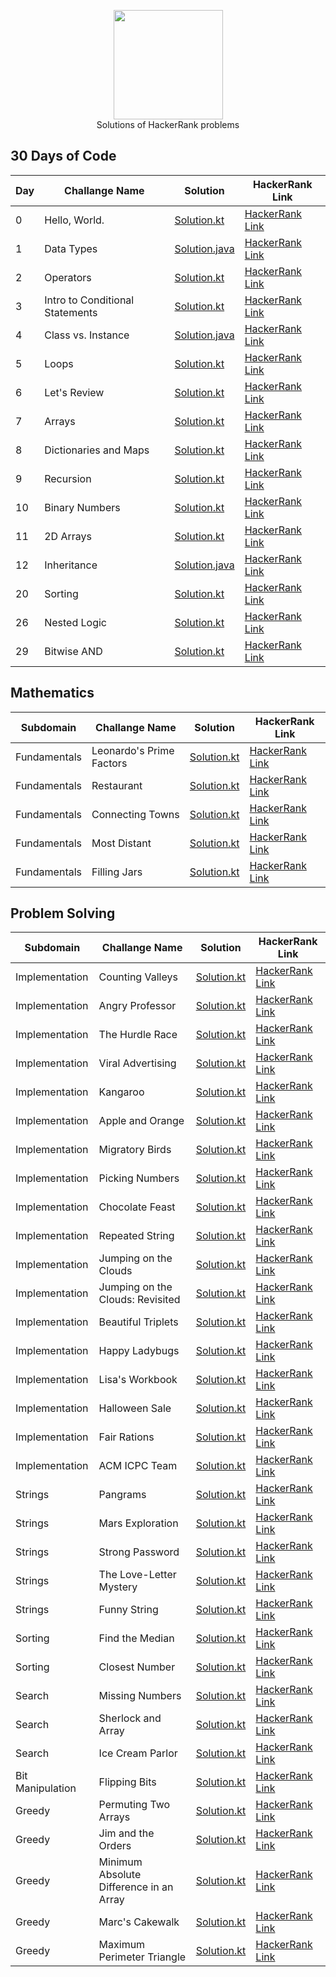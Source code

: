 <p align="center">
    <a href="https://www.hackerrank.com/eneskayiklik">
        <img height=175 src="https://hrcdn.net/hackerrank/assets/styleguide/logo_wordmark-13074b67abceb42ce8fd38bdeaac6926.svg">
    </a>
    <br>Solutions of HackerRank problems
</p>

## 30 Days of Code
| Day | Challange Name | Solution | HackerRank Link |
|-----|----------------|----------|-----------------|
|  0  |Hello, World. |[Solution.kt](https://github.com/Enes-Kayiklik/HackerRank-Solutions/blob/master/src/thirtydayofcode/HelloWorld.kt)|[HackerRank Link](https://www.hackerrank.com/challenges/30-hello-world/problem)|
|  1  |Data Types|[Solution.java](https://github.com/Enes-Kayiklik/HackerRank-Solutions/blob/master/src/thirtydayofcode/DataTypes.java)|[HackerRank Link](https://www.hackerrank.com/challenges/30-data-types/problem)|
|  2  |Operators|[Solution.kt](https://github.com/Enes-Kayiklik/HackerRank-Solutions/blob/master/src/thirtydayofcode/Operators.kt)|[HackerRank Link](https://www.hackerrank.com/challenges/30-operators/problem)|
|  3  |Intro to Conditional Statements|[Solution.kt](https://github.com/Enes-Kayiklik/HackerRank-Solutions/blob/master/src/thirtydayofcode/ConditionalStatements.kt)|[HackerRank Link](https://www.hackerrank.com/challenges/30-conditional-statements/problem)|
|  4  |Class vs. Instance|[Solution.java](https://github.com/Enes-Kayiklik/HackerRank-Solutions/blob/master/src/thirtydayofcode/ClassVsInstance.java)|[HackerRank Link](https://www.hackerrank.com/challenges/30-class-vs-instance/problem)|
|  5  |Loops|[Solution.kt](https://github.com/Enes-Kayiklik/HackerRank-Solutions/blob/master/src/thirtydayofcode/Loops.kt)|[HackerRank Link](https://www.hackerrank.com/challenges/30-loops/problem)|
|  6  |Let's Review|[Solution.kt](https://github.com/Enes-Kayiklik/HackerRank-Solutions/blob/master/src/thirtydayofcode/LetsReview.kt)|[HackerRank Link](https://www.hackerrank.com/challenges/30-review-loop/problem)|
|  7  |Arrays|[Solution.kt](https://github.com/Enes-Kayiklik/HackerRank-Solutions/blob/master/src/thirtydayofcode/Arrays.kt)|[HackerRank Link](https://www.hackerrank.com/challenges/30-arrays/problem)|
|  8  |Dictionaries and Maps|[Solution.kt](https://github.com/Enes-Kayiklik/HackerRank-Solutions/blob/master/src/thirtydayofcode/DictionariesAndMaps.kt)|[HackerRank Link](https://www.hackerrank.com/challenges/30-dictionaries-and-maps/problem)|
|  9  |Recursion|[Solution.kt](https://github.com/Enes-Kayiklik/HackerRank-Solutions/blob/master/src/thirtydayofcode/Recursion.kt)|[HackerRank Link](https://www.hackerrank.com/challenges/30-recursion/problem)|
|  10  | Binary Numbers|[Solution.kt](https://github.com/Enes-Kayiklik/HackerRank-Solutions/blob/master/src/thirtydayofcode/BinaryNumbers.kt)|[HackerRank Link](https://www.hackerrank.com/challenges/30-binary-numbers/problem)|
|  11  | 2D Arrays|[Solution.kt](https://github.com/Enes-Kayiklik/HackerRank-Solutions/blob/master/src/thirtydayofcode/2DArray.kt)|[HackerRank Link](https://www.hackerrank.com/challenges/30-2d-arrays/problem)|
|  12  | Inheritance|[Solution.java](https://github.com/Enes-Kayiklik/HackerRank-Solutions/blob/master/src/thirtydayofcode/Inheritance.java)|[HackerRank Link](https://www.hackerrank.com/challenges/30-inheritance/problem)|
|  20  | Sorting|[Solution.kt](https://github.com/Enes-Kayiklik/HackerRank-Solutions/blob/master/src/thirtydayofcode/Sorting.kt)|[HackerRank Link](https://www.hackerrank.com/challenges/30-sorting/problem)|
|  26  | Nested Logic|[Solution.kt](https://github.com/Enes-Kayiklik/HackerRank-Solutions/blob/master/src/thirtydayofcode/NestedLogic.kt)|[HackerRank Link](https://www.hackerrank.com/challenges/30-nested-logic/problem)|
|  29  | Bitwise AND|[Solution.kt](https://github.com/Enes-Kayiklik/HackerRank-Solutions/blob/master/src/thirtydayofcode/Bitwise%20AND.kt)|[HackerRank Link](https://www.hackerrank.com/challenges/30-bitwise-and/problem)|

## Mathematics
| Subdomain | Challange Name | Solution | HackerRank Link |
|-----|----------------|----------|-----------------|
|  Fundamentals  |Leonardo's Prime Factors |[Solution.kt](https://github.com/Enes-Kayiklik/HackerRank-Solutions/blob/master/src/mathematics/fundamentals/LeonardsPrimeFactor.kt)|[HackerRank Link](https://www.hackerrank.com/challenges/leonardo-and-prime/problem)|
|  Fundamentals  |Restaurant |[Solution.kt](https://github.com/Enes-Kayiklik/HackerRank-Solutions/blob/master/src/mathematics/fundamentals/Restaurant.kt)|[HackerRank Link](https://www.hackerrank.com/challenges/restaurant/problem)|
|  Fundamentals  |Connecting Towns |[Solution.kt](https://github.com/Enes-Kayiklik/HackerRank-Solutions/blob/master/src/mathematics/fundamentals/ConnectingTowns.kt)|[HackerRank Link](https://www.hackerrank.com/challenges/connecting-towns/problem)|
|  Fundamentals  |Most Distant |[Solution.kt](https://github.com/Enes-Kayiklik/HackerRank-Solutions/blob/master/src/mathematics/fundamentals/MostDistant.kt)|[HackerRank Link](https://www.hackerrank.com/challenges/most-distant/problem)|
|  Fundamentals  |Filling Jars |[Solution.kt](https://github.com/Enes-Kayiklik/HackerRank-Solutions/blob/master/src/mathematics/fundamentals/FillingJars.kt)|[HackerRank Link](https://www.hackerrank.com/challenges/filling-jars/problem)|

## Problem Solving
| Subdomain | Challange Name | Solution | HackerRank Link |
|-----|----------------|----------|-----------------|
|  Implementation  |Counting Valleys  |[Solution.kt](https://github.com/Enes-Kayiklik/HackerRank-Solutions/blob/master/src/problemsolving/implementation/CountingValleys.kt)|[HackerRank Link](https://www.hackerrank.com/challenges/counting-valleys/problem)|
|  Implementation  |Angry Professor  |[Solution.kt](https://github.com/Enes-Kayiklik/HackerRank-Solutions/blob/master/src/problemsolving/implementation/AngryProfessor.kt)|[HackerRank Link](https://www.hackerrank.com/challenges/angry-professor/problem)|
|  Implementation  |The Hurdle Race |[Solution.kt](https://github.com/Enes-Kayiklik/HackerRank-Solutions/blob/master/src/problemsolving/implementation/TheHurdleRace.kt)|[HackerRank Link](https://www.hackerrank.com/challenges/the-hurdle-race/problem)|
|  Implementation  |Viral Advertising |[Solution.kt](https://github.com/Enes-Kayiklik/HackerRank-Solutions/blob/master/src/problemsolving/implementation/ViralAdvertising.kt)|[HackerRank Link](https://www.hackerrank.com/challenges/strange-advertising/problem)|
|  Implementation  |Kangaroo |[Solution.kt](https://github.com/Enes-Kayiklik/HackerRank-Solutions/blob/master/src/problemsolving/implementation/Kangaroo.kt)|[HackerRank Link](https://www.hackerrank.com/challenges/kangaroo/problem)|
|  Implementation  |Apple and Orange |[Solution.kt](https://github.com/Enes-Kayiklik/HackerRank-Solutions/blob/master/src/problemsolving/implementation/AppleAndOrange.kt)|[HackerRank Link](https://www.hackerrank.com/challenges/apple-and-orange/problem)|
|  Implementation  |Migratory Birds |[Solution.kt](https://github.com/Enes-Kayiklik/HackerRank-Solutions/blob/master/src/problemsolving/implementation/MigratoryBirds.kt)|[HackerRank Link](https://www.hackerrank.com/challenges/migratory-birds/problem)|
|  Implementation  |Picking Numbers |[Solution.kt](https://github.com/Enes-Kayiklik/HackerRank-Solutions/blob/master/src/problemsolving/implementation/PickingNumbers.kt)|[HackerRank Link](https://www.hackerrank.com/challenges/picking-numbers/problem)|
|  Implementation  |Chocolate Feast |[Solution.kt](https://github.com/Enes-Kayiklik/HackerRank-Solutions/blob/master/src/problemsolving/implementation/ChocolateFeast.kt)|[HackerRank Link](https://www.hackerrank.com/challenges/chocolate-feast/problem)|
|  Implementation  |Repeated String |[Solution.kt](https://github.com/Enes-Kayiklik/HackerRank-Solutions/blob/master/src/problemsolving/implementation/RepeatedString.kt)|[HackerRank Link](https://www.hackerrank.com/challenges/repeated-string/problem)|
|  Implementation  |Jumping on the Clouds |[Solution.kt](https://github.com/Enes-Kayiklik/HackerRank-Solutions/blob/master/src/problemsolving/implementation/JumpingontheClouds.kt)|[HackerRank Link](https://www.hackerrank.com/challenges/jumping-on-the-clouds/problem)|
|  Implementation  |Jumping on the Clouds: Revisited |[Solution.kt](https://github.com/Enes-Kayiklik/HackerRank-Solutions/blob/master/src/problemsolving/implementation/JumpingontheCloudsRevisited.kt)|[HackerRank Link](https://www.hackerrank.com/challenges/jumping-on-the-clouds-revisited/problem)|
|  Implementation  |Beautiful Triplets |[Solution.kt](https://github.com/Enes-Kayiklik/HackerRank-Solutions/blob/master/src/problemsolving/implementation/BeautifulTriplets.kt)|[HackerRank Link](https://www.hackerrank.com/challenges/beautiful-triplets/problem)|
|  Implementation  |Happy Ladybugs |[Solution.kt](https://github.com/Enes-Kayiklik/HackerRank-Solutions/blob/master/src/problemsolving/implementation/Happy%20Ladybugs.kt)|[HackerRank Link](https://www.hackerrank.com/challenges/happy-ladybugs/problem)|
|  Implementation  |Lisa's Workbook |[Solution.kt](https://github.com/Enes-Kayiklik/HackerRank-Solutions/blob/master/src/problemsolving/implementation/Lisa's%20Workbook.kt)|[HackerRank Link](https://www.hackerrank.com/challenges/lisa-workbook/problem)|
|  Implementation  |Halloween Sale |[Solution.kt](https://github.com/Enes-Kayiklik/HackerRank-Solutions/blob/master/src/problemsolving/implementation/Halloween%20Sale.kt)|[HackerRank Link](https://www.hackerrank.com/challenges/halloween-sale/problem)|
|  Implementation  |Fair Rations |[Solution.kt](https://github.com/Enes-Kayiklik/HackerRank-Solutions/blob/master/src/problemsolving/implementation/Fair%20Rations.kt)|[HackerRank Link](https://www.hackerrank.com/challenges/fair-rations/problem)|
|  Implementation  |ACM ICPC Team |[Solution.kt](https://github.com/Enes-Kayiklik/HackerRank-Solutions/blob/master/src/problemsolving/implementation/ACM%20ICPC%20Team.kt)|[HackerRank Link](https://www.hackerrank.com/challenges/acm-icpc-team/problem)|
|  Strings  |Pangrams |[Solution.kt](https://github.com/Enes-Kayiklik/HackerRank-Solutions/blob/master/src/problemsolving/strings/Pangrams.kt)|[HackerRank Link](https://www.hackerrank.com/challenges/pangrams/problem)|
|  Strings  |Mars Exploration |[Solution.kt](https://github.com/Enes-Kayiklik/HackerRank-Solutions/blob/master/src/problemsolving/strings/MarsExploration.kt)|[HackerRank Link](https://www.hackerrank.com/challenges/mars-exploration/problem)|
|  Strings  |Strong Password |[Solution.kt](https://github.com/Enes-Kayiklik/HackerRank-Solutions/blob/master/src/problemsolving/strings/StrongPassword.kt)|[HackerRank Link](https://www.hackerrank.com/challenges/strong-password/problem)|
|  Strings  |The Love-Letter Mystery |[Solution.kt](https://github.com/Enes-Kayiklik/HackerRank-Solutions/blob/master/src/problemsolving/strings/TheLove-LetterMystery.kt)|[HackerRank Link](https://www.hackerrank.com/challenges/the-love-letter-mystery/problem)|
|  Strings  |Funny String |[Solution.kt](https://github.com/Enes-Kayiklik/HackerRank-Solutions/blob/master/src/problemsolving/strings/Funny%20String.kt)|[HackerRank Link](https://www.hackerrank.com/challenges/funny-string/problem)|
|  Sorting  |Find the Median |[Solution.kt](https://github.com/Enes-Kayiklik/HackerRank-Solutions/blob/master/src/problemsolving/sorting/FindTheMedian.kt)|[HackerRank Link](https://www.hackerrank.com/challenges/find-the-median/problem)|
|  Sorting  |Closest Number |[Solution.kt](https://github.com/Enes-Kayiklik/HackerRank-Solutions/blob/master/src/problemsolving/sorting/ClosestNumbers.kt)|[HackerRank Link](https://www.hackerrank.com/challenges/closest-numbers/problem)|
|  Search  |Missing Numbers |[Solution.kt](https://github.com/Enes-Kayiklik/HackerRank-Solutions/blob/master/src/problemsolving/search/MissingNumbers.kt)|[HackerRank Link](https://www.hackerrank.com/challenges/missing-numbers/problem)|
|  Search  |Sherlock and Array |[Solution.kt](https://github.com/Enes-Kayiklik/HackerRank-Solutions/blob/master/src/problemsolving/search/SherlockandArray.kt)|[HackerRank Link](https://www.hackerrank.com/challenges/sherlock-and-array/problem)|
|  Search  |Ice Cream Parlor |[Solution.kt](https://github.com/Enes-Kayiklik/HackerRank-Solutions/blob/master/src/problemsolving/search/IceCreamParlor.kt)|[HackerRank Link](https://www.hackerrank.com/challenges/icecream-parlor/problem)|
|  Bit Manipulation  |Flipping Bits |[Solution.kt](https://github.com/Enes-Kayiklik/HackerRank-Solutions/blob/master/src/problemsolving/bitmanipulation/FlippingBits.kt)|[HackerRank Link](https://www.hackerrank.com/challenges/flipping-bits/problem)|
|  Greedy  |Permuting Two Arrays |[Solution.kt](https://github.com/Enes-Kayiklik/HackerRank-Solutions/blob/master/src/problemsolving/greedy/PermutingTwoArrays.kt)|[HackerRank Link](https://www.hackerrank.com/challenges/two-arrays/problem)|
|  Greedy  |Jim and the Orders |[Solution.kt](https://github.com/Enes-Kayiklik/HackerRank-Solutions/blob/master/src/problemsolving/greedy/JimandtheOrders.kt)|[HackerRank Link](https://www.hackerrank.com/challenges/jim-and-the-orders/problem)|
|  Greedy  |Minimum Absolute Difference in an Array |[Solution.kt](https://github.com/Enes-Kayiklik/HackerRank-Solutions/blob/master/src/problemsolving/greedy/MinimumAbsoluteDifferenceinanArray.kt)|[HackerRank Link](https://www.hackerrank.com/challenges/minimum-absolute-difference-in-an-array/problem)|
|  Greedy  |Marc's Cakewalk |[Solution.kt](https://github.com/Enes-Kayiklik/HackerRank-Solutions/blob/master/src/problemsolving/greedy/Marc'sCakewalk.kt)|[HackerRank Link](https://www.hackerrank.com/challenges/marcs-cakewalk/problem)|
|  Greedy  |Maximum Perimeter Triangle |[Solution.kt](https://github.com/Enes-Kayiklik/HackerRank-Solutions/blob/master/src/problemsolving/greedy/MaximumPerimeterTriangle.kt)|[HackerRank Link](https://www.hackerrank.com/challenges/maximum-perimeter-triangle/problem)|
